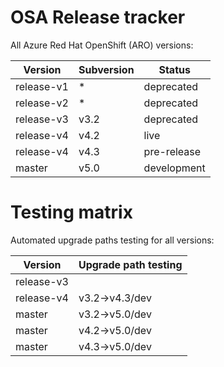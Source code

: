 # OSA Release tracker

All Azure Red Hat OpenShift (ARO) versions:

|Version   |Subversion|Status     |
|----------|----------|-----------|
|release-v1|*         |deprecated |
|release-v2|*         |deprecated |
|release-v3|v3.2      |deprecated |
|release-v4|v4.2      |live       |
|release-v4|v4.3      |pre-release|
|master    |v5.0      |development|

# Testing matrix

Automated upgrade paths testing for all versions:

|Version   |Upgrade path testing|
|----------|--------------------|
|release-v3|                    |
|release-v4|v3.2->v4.3/dev      |
|master    |v3.2->v5.0/dev      |
|master    |v4.2->v5.0/dev      |
|master    |v4.3->v5.0/dev      |
